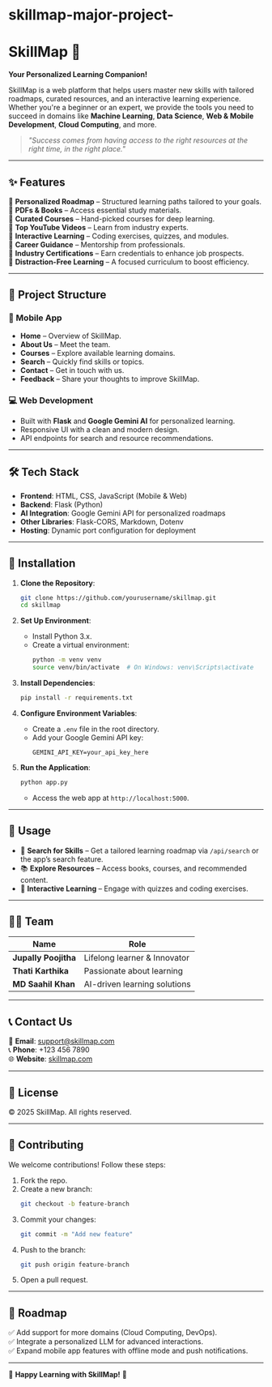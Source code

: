 # skillmap-major-project-
# SkillMap 🚀

**Your Personalized Learning Companion!**

SkillMap is a web platform that helps users master new skills with tailored roadmaps, curated resources, and an interactive learning experience. Whether you're a beginner or an expert, we provide the tools you need to succeed in domains like **Machine Learning**, **Data Science**, **Web & Mobile Development**, **Cloud Computing**, and more.

> *"Success comes from having access to the right resources at the right time, in the right place."*

---

## ✨ Features

🔹 **Personalized Roadmap** – Structured learning paths tailored to your goals.\
🔹 **PDFs & Books** – Access essential study materials.\
🔹 **Curated Courses** – Hand-picked courses for deep learning.\
🔹 **Top YouTube Videos** – Learn from industry experts.\
🔹 **Interactive Learning** – Coding exercises, quizzes, and modules.\
🔹 **Career Guidance** – Mentorship from professionals.\
🔹 **Industry Certifications** – Earn credentials to enhance job prospects.\
🔹 **Distraction-Free Learning** – A focused curriculum to boost efficiency.

---

## 📂 Project Structure

### 📱 Mobile App

- **Home** – Overview of SkillMap.
- **About Us** – Meet the team.
- **Courses** – Explore available learning domains.
- **Search** – Quickly find skills or topics.
- **Contact** – Get in touch with us.
- **Feedback** – Share your thoughts to improve SkillMap.

### 💻 Web Development

- Built with **Flask** and **Google Gemini AI** for personalized learning.
- Responsive UI with a clean and modern design.
- API endpoints for search and resource recommendations.

---

## 🛠 Tech Stack

- **Frontend**: HTML, CSS, JavaScript (Mobile & Web)
- **Backend**: Flask (Python)
- **AI Integration**: Google Gemini API for personalized roadmaps
- **Other Libraries**: Flask-CORS, Markdown, Dotenv
- **Hosting**: Dynamic port configuration for deployment

---

## 🚀 Installation

1. **Clone the Repository**:

   ```bash
   git clone https://github.com/yourusername/skillmap.git
   cd skillmap
   ```

2. **Set Up Environment**:

   - Install Python 3.x.
   - Create a virtual environment:
     ```bash
     python -m venv venv
     source venv/bin/activate  # On Windows: venv\Scripts\activate
     ```

3. **Install Dependencies**:

   ```bash
   pip install -r requirements.txt
   ```

4. **Configure Environment Variables**:

   - Create a `.env` file in the root directory.
   - Add your Google Gemini API key:
     ```
     GEMINI_API_KEY=your_api_key_here
     ```

5. **Run the Application**:

   ```bash
   python app.py
   ```

   - Access the web app at `http://localhost:5000`.

---

## 📌 Usage

- 🔎 **Search for Skills** – Get a tailored learning roadmap via `/api/search` or the app’s search feature.
- 📚 **Explore Resources** – Access books, courses, and recommended content.
- 🎯 **Interactive Learning** – Engage with quizzes and coding exercises.

---

## 👨‍💻 Team

| Name                 | Role                         |
| -------------------- | ---------------------------- |
| **Jupally Poojitha** | Lifelong learner & Innovator |
| **Thati Karthika**   | Passionate about learning    |
| **MD Saahil Khan**   | AI-driven learning solutions |

---

## 📞 Contact Us

📧 **Email**: [support@skillmap.com](mailto\:support@skillmap.com)\
📞 **Phone**: +123 456 7890\
🌐 **Website**: [skillmap.com](https://your-website-url.com)

---

## 📜 License

© 2025 SkillMap. All rights reserved.

---

## 🌟 Contributing

We welcome contributions! Follow these steps:

1. Fork the repo.
2. Create a new branch:
   ```bash
   git checkout -b feature-branch
   ```
3. Commit your changes:
   ```bash
   git commit -m "Add new feature"
   ```
4. Push to the branch:
   ```bash
   git push origin feature-branch
   ```
5. Open a pull request.

---

## 🔮 Roadmap

✅ Add support for more domains (Cloud Computing, DevOps).\
✅ Integrate a personalized LLM for advanced interactions.\
✅ Expand mobile app features with offline mode and push notifications.

---

🎉 **Happy Learning with SkillMap!** 🚀
